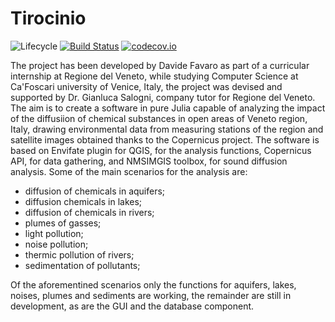 # Tirocinio

![Lifecycle](https://img.shields.io/badge/lifecycle-experimental-orange.svg)<!--
![Lifecycle](https://img.shields.io/badge/lifecycle-maturing-blue.svg)
![Lifecycle](https://img.shields.io/badge/lifecycle-stable-green.svg)
![Lifecycle](https://img.shields.io/badge/lifecycle-retired-orange.svg)
![Lifecycle](https://img.shields.io/badge/lifecycle-archived-red.svg)
![Lifecycle](https://img.shields.io/badge/lifecycle-dormant-blue.svg) -->
[![Build Status](https://travis-ci.com/DavideFavaro/Tirocinio.jl.svg?branch=master)](https://travis-ci.com/DavideFavaro/Tirocinio.jl)
[![codecov.io](http://codecov.io/github/DavideFavaro/Tirocinio.jl/coverage.svg?branch=master)](http://codecov.io/github/DavideFavaro/Tirocinio.jl?branch=master)
<!--
[![Documentation](https://img.shields.io/badge/docs-stable-blue.svg)](https://DavideFavaro.github.io/Tirocinio.jl/stable)
[![Documentation](https://img.shields.io/badge/docs-master-blue.svg)](https://DavideFavaro.github.io/Tirocinio.jl/dev)
-->

The project has been developed by Davide Favaro as part of a curricular internship at Regione del Veneto, while studying Computer Science at Ca'Foscari university of Venice, Italy, the project was devised and supported by Dr. Gianluca Salogni, company tutor for Regione del Veneto.
The aim is to create a software in pure Julia capable of analyzing the impact of the diffusiion of chemical substances in open areas of Veneto region, Italy, drawing environmental data from measuring stations of the region and satellite images obtained thanks to the Copernicus project.
The software is based on Envifate plugin for QGIS, for the analysis functions, Copernicus API, for data gathering, and NMSIMGIS toolbox, for sound diffusion analysis.
Some of the main scenarios for the analysis are:
- diffusion of chemicals in aquifers;
- diffusion chemicals in lakes;
- diffusion of chemicals in rivers;
- plumes of gasses;
- light pollution;
- noise pollution;
- thermic pollution of rivers;
- sedimentation of pollutants;

Of the aforementined scenarios only the functions for aquifers, lakes, noises, plumes and sediments are working, the remainder are still in development, as are the GUI and the database component.
